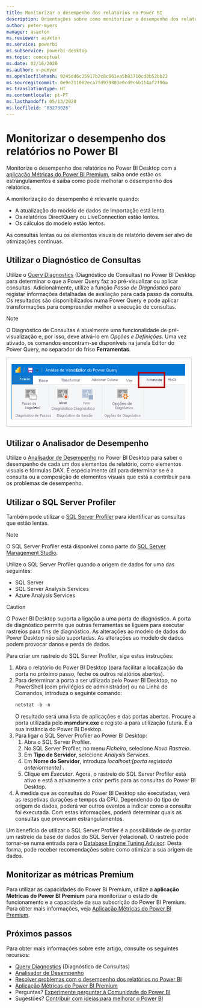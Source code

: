 ```yaml
---
title: Monitorizar o desempenho dos relatórios no Power BI
description: Orientações sobre como monitorizar o desempenho dos relatórios no Power BI.
author: peter-myers
manager: asaxton
ms.reviewer: asaxton
ms.service: powerbi
ms.subservice: powerbi-desktop
ms.topic: conceptual
ms.date: 02/16/2020
ms.author: v-pemyer
ms.openlocfilehash: 9245dd6c25917b2c8c861ea5b83710cd8b52bb22
ms.sourcegitcommit: 0e9e211082eca7fd939803e0cd9c6b114af2f90a
ms.translationtype: HT
ms.contentlocale: pt-PT
ms.lasthandoff: 05/13/2020
ms.locfileid: "83279026"
---
```

# <a name="monitor-report-performance-in-power-bi"></a>Monitorizar o desempenho dos relatórios no Power BI

Monitorize o desempenho dos relatórios no Power BI Desktop com a [aplicação Métricas do Power BI Premium](../admin/service-premium-metrics-app.md), saiba onde estão os estrangulamentos e saiba como pode melhorar o desempenho dos relatórios.

A monitorização do desempenho é relevante quando:

- A atualização do modelo de dados de Importação está lenta.
- Os relatórios DirectQuery ou LiveConnection estão lentos.
- Os cálculos do modelo estão lentos.

As consultas lentas ou os elementos visuais de relatório devem ser alvo de otimizações contínuas.

## <a name="use-query-diagnostics"></a>Utilizar o Diagnóstico de Consultas

Utilize o [Query Diagnostics](/power-query/QueryDiagnostics) (Diagnóstico de Consultas) no Power BI Desktop para determinar o que a Power Query faz ao pré-visualizar ou aplicar consultas. Adicionalmente, utilize a função _Passo de Diagnóstico_ para registar informações detalhadas de avaliação para cada passo da consulta. Os resultados são disponibilizados numa Power Query e pode aplicar transformações para compreender melhor a execução de consultas.

> [!NOTE]
> O Diagnóstico de Consultas é atualmente uma funcionalidade de pré-visualização e, por isso, deve ativá-lo em _Opções e Definições_. Uma vez ativado, os comandos encontram-se disponíveis na janela Editor do Power Query, no separador do friso **Ferramentas**.

![A imagem mostra o separador do friso Ferramentas do Editor do Power Query. O friso apresenta o comando Passo de Diagnóstico, o comando Iniciar Diagnóstico e o comando Parar Diagnóstico.](media/monitor-report-performance/power-query-diagnotics.png)

## <a name="use-performance-analyzer"></a>Utilizar o Analisador de Desempenho

Utilize o [Analisador de Desempenho](../create-reports/desktop-performance-analyzer.md) no Power BI Desktop para saber o desempenho de cada um dos elementos de relatório, como elementos visuais e fórmulas DAX. É especialmente útil para determinar se é a consulta ou a composição de elementos visuais que está a contribuir para os problemas de desempenho.

## <a name="use-sql-server-profiler"></a>Utilizar o SQL Server Profiler

Também pode utilizar o [SQL Server Profiler](/sql/tools/sql-server-profiler/sql-server-profiler) para identificar as consultas que estão lentas.

> [!NOTE]
> O SQL Server Profiler está disponível como parte do [SQL Server Management Studio](/sql/ssms/download-sql-server-management-studio-ssms).

Utilize o SQL Server Profiler quando a origem de dados for uma das seguintes:

- SQL Server
- SQL Server Analysis Services
- Azure Analysis Services

> [!CAUTION]
> O Power BI Desktop suporta a ligação a uma porta de diagnóstico. A porta de diagnóstico permite que outras ferramentas se liguem para executar rastreios para fins de diagnóstico. As alterações ao modelo de dados do Power Desktop não são suportadas. As alterações ao modelo de dados podem provocar danos e perda de dados.

Para criar um rastreio do SQL Server Profiler, siga estas instruções:

1. Abra o relatório do Power BI Desktop (para facilitar a localização da porta no próximo passo, feche os outros relatórios abertos).
1. Para determinar a porta a ser utilizada pelo Power BI Desktop, no PowerShell (com privilégios de administrador) ou na Linha de Comandos, introduza o seguinte comando:
    ```powershell
    netstat -b -n
    ```
    O resultado será uma lista de aplicações e das portas abertas. Procure a porta utilizada pelo **msmdsrv.exe** e registe-a para utilização futura. É a sua instância do Power BI Desktop.
1. Para ligar o SQL Server Profiler ao Power BI Desktop:
    1. Abra o SQL Server Profiler.
    1. No SQL Server Profiler, no menu _Ficheiro_, selecione _Novo Rastreio_.
    1. Em **Tipo de Servidor**, selecione _Analysis Services_.
    1. Em **Nome do Servidor**, introduza _localhost:[porta registada anteriormente]_ .
    1. Clique em _Executar_. Agora, o rastreio do SQL Server Profiler está ativo e está a ativamente a criar perfis para as consultas do Power BI Desktop.
1. À medida que as consultas do Power BI Desktop são executadas, verá as respetivas durações e tempos da CPU. Dependendo do tipo de origem de dados, poderá ver outros eventos a indicar como a consulta foi executada. Com estas informações, poderá determinar quais as consultas que provocam estrangulamentos.

Um benefício de utilizar o SQL Server Profiler é a possibilidade de guardar um rastreio da base de dados do SQL Server (relacional). O rastreio pode tornar-se numa entrada para o [Database Engine Tuning Advisor](/sql/relational-databases/performance/start-and-use-the-database-engine-tuning-advisor). Desta forma, pode receber recomendações sobre como otimizar a sua origem de dados.

## <a name="monitor-premium-metrics"></a>Monitorizar as métricas Premium

Para utilizar as capacidades do Power BI Premium, utilize a **aplicação Métricas do Power BI Premium** para monitorizar o estado de funcionamento e a capacidade da sua subscrição do Power BI Premium. Para obter mais informações, veja [Aplicação Métricas do Power BI Premium](../admin/service-premium-metrics-app.md).

## <a name="next-steps"></a>Próximos passos

Para obter mais informações sobre este artigo, consulte os seguintes recursos:

- [Query Diagnostics](/power-query/QueryDiagnostics) (Diagnóstico de Consultas)
- [Analisador de Desempenho](../create-reports/desktop-performance-analyzer.md)
- [Resolver problemas com o desempenho dos relatórios no Power BI](report-performance-troubleshoot.md)
- [Aplicação Métricas do Power BI Premium](../admin/service-premium-metrics-app.md)
- Perguntas? [Experimente perguntar à Comunidade do Power BI](https://community.powerbi.com/)
- Sugestões? [Contribuir com ideias para melhorar o Power BI](https://ideas.powerbi.com/)
